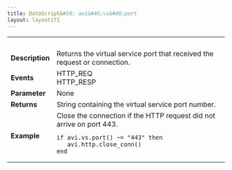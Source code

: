 ```yaml
---
title: DataScript&#58; avi&#46;vs&#46;port
layout: layout171
---
```

<table class="table table-hover table table-bordered table-hover">  
<tbody>       
<tr>   
<td><font size="3" color="white"><strong>Function</strong></font></td>
<td><font color="white"><b>avi.vs.port()</b></font></td>
</tr>
<tr>   
<td><font size="3"><strong>Description</strong></font></td>
<td>Returns the virtual service port that received the request or connection.</td>
</tr>
<tr>   
<td><font size="3"><strong>Events</strong></font></td>
<td>HTTP_REQ<br> HTTP_RESP</td>
</tr>
<tr>   
<td><font size="3"><strong>Parameter</strong></font></td>
<td>None</td>
</tr>
<tr>   
<td><font size="3"><strong>Returns</strong></font></td>
<td>String containing the virtual service port number.</td>
</tr>
<tr>   
<td><font size="3"><strong>Example</strong></font></td>
<td>Close the connection if the HTTP request did not arrive on port 443.<br> 
<!-- Crayon Syntax Highlighter v2.7.1 --> <pre><code class="language-lua">if avi.vs.port() ~= "443" then
   avi.http.close_conn()
end</code></pre> 
<!-- [Format Time: 0.0020 seconds] --></td>
</tr>
</tbody>
</table> 